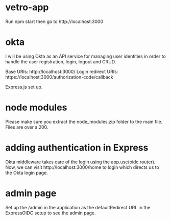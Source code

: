 # vetro-app
Run npm start then go to http://localhost:3000

# okta
I will be using Okta as an API service for managing user identities in order to handle the user registration, login, logout and CRUD.

Base URIs: http://localhost:3000/
Login redirect URIs: https://localhost:3000/authorization-code/callback

Express.js set up. 

# node modules
Please make sure you extract the node_modules.zip folder to the main file. Files are over a 200.

# adding authentication in Express
Okta middleware takes care of the login using the app.use(oidc.router). 
Now, we can visit http://localhost:3000/home to login which directs us to the Okta login page.

# admin page
Set up the /admin in the application as the defaultRedirect URL in the ExpressOIDC setup to see the admin page.
